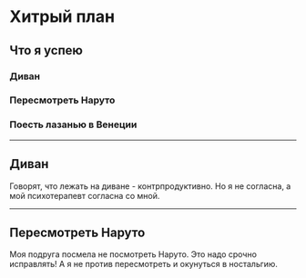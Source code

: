 # Хитрый план
## Что я успею
### Диван
### Пересмотреть Наруто
### Поесть лазанью в Венеции
---
## Диван
Говорят, что лежать на диване - контрпродуктивно. Но я не согласна, а мой психотерапевт согласна со мной.

---
## Пересмотреть Наруто
Моя подруга посмела не посмотреть Наруто. Это надо срочно исправлять! А я не против пересмотреть и окунуться в ностальгию.